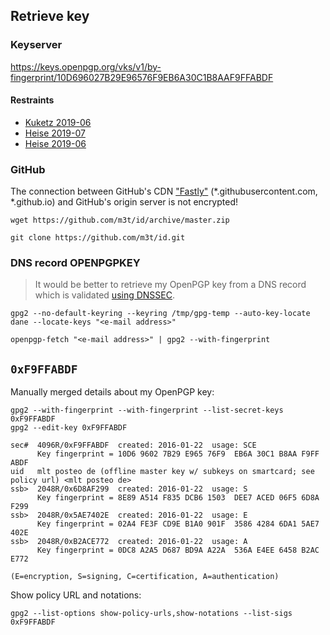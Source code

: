 ## Retrieve key

### Keyserver

https://keys.openpgp.org/vks/v1/by-fingerprint/10D696027B29E96576F9EB6A30C1B8AAF9FFABDF

#### Restraints

* [Kuketz 2019-06](https://www.kuketz-blog.de/keys-openpgp-org-gnupg-schluesselserver-mit-e-mail-verifikation/)
* [Heise 2019-07](https://www.heise.de/security/meldung/Angriff-auf-PGP-Keyserver-demonstriert-hoffnugslose-Situation-4458354.html)
* [Heise 2019-06](https://www.heise.de/security/meldung/Neuer-OpenPGP-Keyserver-liefert-endlich-verifizierte-Schluessel-4450814.html)

### GitHub

The connection between GitHub's CDN ["Fastly"](https://www.fastly.com/) (*.githubusercontent.com, *.github.io) and GitHub's origin server is not encrypted!
```
wget https://github.com/m3t/id/archive/master.zip
```
```
git clone https://github.com/m3t/id.git
```

### DNS record OPENPGPKEY

> It would be better to retrieve my OpenPGP key from a DNS record which is validated [using DNSSEC](https://github.com/m3t/integrity-trust#dnssec).

```
gpg2 --no-default-keyring --keyring /tmp/gpg-temp --auto-key-locate dane --locate-keys "<e-mail address>"
```

```
openpgp-fetch "<e-mail address>" | gpg2 --with-fingerprint
```


## `0xF9FFABDF`
Manually merged details about my OpenPGP key:
```
gpg2 --with-fingerprint --with-fingerprint --list-secret-keys 0xF9FFABDF
gpg2 --edit-key 0xF9FFABDF
```

```
sec#  4096R/0xF9FFABDF  created: 2016-01-22  usage: SCE
      Key fingerprint = 10D6 9602 7B29 E965 76F9  EB6A 30C1 B8AA F9FF ABDF
uid   mlt posteo de (offline master key w/ subkeys on smartcard; see policy url) <mlt posteo de>
ssb>  2048R/0x6D8AF299  created: 2016-01-22  usage: S
      Key fingerprint = 8E89 A514 F835 DCB6 1503  DEE7 ACED 06F5 6D8A F299
ssb>  2048R/0x5AE7402E  created: 2016-01-22  usage: E
      Key fingerprint = 02A4 FE3F CD9E B1A0 901F  3586 4284 6DA1 5AE7 402E
ssb>  2048R/0xB2ACE772  created: 2016-01-22  usage: A
      Key fingerprint = 0DC8 A2A5 D687 BD9A A22A  536A E4EE 6458 B2AC E772

(E=encryption, S=signing, C=certification, A=authentication)
```

Show policy URL and notations:
```
gpg2 --list-options show-policy-urls,show-notations --list-sigs 0xF9FFABDF
```
